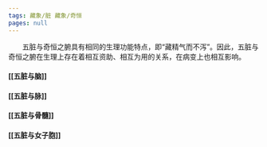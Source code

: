 ```yaml
---
tags: 藏象/脏 藏象/奇恒 
pages: null
---
```

&emsp;&emsp;五脏与奇恒之腑具有相同的生理功能特点，即“藏精气而不泻”。因此，五脏与奇恒之腑在生理上存在着相互资助、相互为用的关系，在病变上也相互影响。

#### [[五脏与脑]]
#### [[五脏与脉]]
#### [[五脏与骨髓]]
#### [[五脏与女子胞]]
